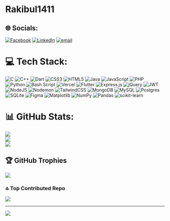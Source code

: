  # Rakibul1411
 
 ## 🌐 Socials:
 [![Facebook](https://img.shields.io/badge/Facebook-%231877F2.svg?logo=Facebook&logoColor=white)](https://facebook.com/rakibalnatiq) [![LinkedIn](https://img.shields.io/badge/LinkedIn-%230077B5.svg?logo=linkedin&logoColor=white)](https://linkedin.com/in/md-rakibul-islam-33a706270) [![email](https://img.shields.io/badge/Email-D14836?logo=gmail&logoColor=white)](mailto:bsse1411@iit.du.ac.bd) 
 
 # 💻 Tech Stack:
 ![C](https://img.shields.io/badge/c-%2300599C.svg?style=for-the-badge&logo=c&logoColor=white) ![C++](https://img.shields.io/badge/c++-%2300599C.svg?style=for-the-badge&logo=c%2B%2B&logoColor=white) ![Dart](https://img.shields.io/badge/dart-%230175C2.svg?style=for-the-badge&logo=dart&logoColor=white) ![CSS3](https://img.shields.io/badge/css3-%231572B6.svg?style=for-the-badge&logo=css3&logoColor=white) ![HTML5](https://img.shields.io/badge/html5-%23E34F26.svg?style=for-the-badge&logo=html5&logoColor=white) ![Java](https://img.shields.io/badge/java-%23ED8B00.svg?style=for-the-badge&logo=openjdk&logoColor=white) ![JavaScript](https://img.shields.io/badge/javascript-%23323330.svg?style=for-the-badge&logo=javascript&logoColor=%23F7DF1E) ![PHP](https://img.shields.io/badge/php-%23777BB4.svg?style=for-the-badge&logo=php&logoColor=white) ![Python](https://img.shields.io/badge/python-3670A0?style=for-the-badge&logo=python&logoColor=ffdd54) ![Bash Script](https://img.shields.io/badge/bash_script-%23121011.svg?style=for-the-badge&logo=gnu-bash&logoColor=white) ![Vercel](https://img.shields.io/badge/vercel-%23000000.svg?style=for-the-badge&logo=vercel&logoColor=white) ![Flutter](https://img.shields.io/badge/Flutter-%2302569B.svg?style=for-the-badge&logo=Flutter&logoColor=white) ![Express.js](https://img.shields.io/badge/express.js-%23404d59.svg?style=for-the-badge&logo=express&logoColor=%2361DAFB) ![jQuery](https://img.shields.io/badge/jquery-%230769AD.svg?style=for-the-badge&logo=jquery&logoColor=white) ![JWT](https://img.shields.io/badge/JWT-black?style=for-the-badge&logo=JSON%20web%20tokens) ![NodeJS](https://img.shields.io/badge/node.js-6DA55F?style=for-the-badge&logo=node.js&logoColor=white) ![Nodemon](https://img.shields.io/badge/NODEMON-%23323330.svg?style=for-the-badge&logo=nodemon&logoColor=%BBDEAD) ![TailwindCSS](https://img.shields.io/badge/tailwindcss-%2338B2AC.svg?style=for-the-badge&logo=tailwind-css&logoColor=white) ![MongoDB](https://img.shields.io/badge/MongoDB-%234ea94b.svg?style=for-the-badge&logo=mongodb&logoColor=white) ![MySQL](https://img.shields.io/badge/mysql-4479A1.svg?style=for-the-badge&logo=mysql&logoColor=white) ![Postgres](https://img.shields.io/badge/postgres-%23316192.svg?style=for-the-badge&logo=postgresql&logoColor=white) ![SQLite](https://img.shields.io/badge/sqlite-%2307405e.svg?style=for-the-badge&logo=sqlite&logoColor=white) ![Figma](https://img.shields.io/badge/figma-%23F24E1E.svg?style=for-the-badge&logo=figma&logoColor=white) ![Matplotlib](https://img.shields.io/badge/Matplotlib-%23ffffff.svg?style=for-the-badge&logo=Matplotlib&logoColor=black) ![NumPy](https://img.shields.io/badge/numpy-%23013243.svg?style=for-the-badge&logo=numpy&logoColor=white) ![Pandas](https://img.shields.io/badge/pandas-%23150458.svg?style=for-the-badge&logo=pandas&logoColor=white) ![scikit-learn](https://img.shields.io/badge/scikit--learn-%23F7931E.svg?style=for-the-badge&logo=scikit-learn&logoColor=white)
 # 📊 GitHub Stats:
 ![](https://github-readme-stats.vercel.app/api?username=Rakibul1411&theme=blue-green&hide_border=false&include_all_commits=true&count_private=false)<br/>
 ![](https://nirzak-streak-stats.vercel.app/?user=Rakibul1411&theme=blue-green&hide_border=false)<br/>
 ![](https://github-readme-stats.vercel.app/api/top-langs/?username=Rakibul1411&theme=blue-green&hide_border=false&include_all_commits=true&count_private=false&layout=compact)
 
 ## 🏆 GitHub Trophies
 ![](https://github-profile-trophy.vercel.app/?username=Rakibul1411&theme=radical&no-frame=false&no-bg=true&margin-w=4)
 
 ### 🔝 Top Contributed Repo
 ![](https://github-contributor-stats.vercel.app/api?username=Rakibul1411&limit=5&theme=radical&combine_all_yearly_contributions=true)
 
 ---
 [![](https://visitcount.itsvg.in/api?id=Rakibul1411&icon=0&color=0)](https://visitcount.itsvg.in)
 
 <!-- Proudly created with GPRM ( https://gprm.itsvg.in ) -->
